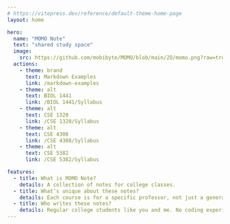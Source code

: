 ```yaml
---
# https://vitepress.dev/reference/default-theme-home-page
layout: home

hero:
  name: "MOMO Note"
  text: "shared study space"
  image: 
    src: https://github.com/mobibyte/MOMO/blob/main/2D/momo.png?raw=true
  actions:
    - theme: brand
      text: Markdown Examples
      link: /markdown-examples
    - theme: alt
      text: BIOL 1441
      link: /BIOL 1441/Syllabus
    - theme: alt
      text: CSE 1320
      link: /CSE 1320/Syllabus
    - theme: alt
      text: CSE 4308
      link: /CSE 4308/Syllabus
    - theme: alt
      text: CSE 5382
      link: /CSE 5382/Syllabus

features:
  - title: What is MOMO Note?
    details: A collection of notes for college classes. 
  - title: What's unique about these notes?
    details: Each course is for a specific professor, not just a general subject. You'll know what they're likely to ask for the next exam.
  - title: Who writes these notes?
    details: Regular college students like you and me. No coding experience required!
---
```



